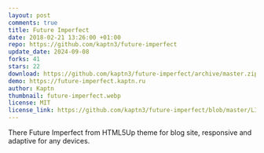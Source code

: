 ```yaml
---
layout: post
comments: true
title: Future Imperfect
date: 2018-02-21 13:26:00 +01:00
repo: https://github.com/kaptn3/future-imperfect
update_date: 2024-09-08
forks: 41
stars: 22
download: https://github.com/kaptn3/future-imperfect/archive/master.zip
demo: https://future-imperfect.kaptn.ru
author: Kaptn
thumbnail: future-imperfect.webp
license: MIT
license_link: https://github.com/kaptn3/future-imperfect/blob/master/LICENSE
---
```


There Future Imperfect from HTML5Up theme for blog site, responsive and adaptive for any devices.

